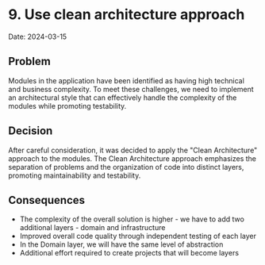 # 9.  Use clean architecture approach

Date: 2024-03-15

## Problem

Modules in the application have been identified as having high technical and business complexity.  To meet these challenges, we need to implement an architectural style that can effectively handle the complexity of the modules while promoting testability.

## Decision

After careful consideration, it was decided to apply the "Clean Architecture" approach to the modules. The Clean Architecture approach emphasizes the separation of problems and the organization of code into distinct layers, promoting maintainability and testability.

## Consequences

- The complexity of the overall solution is higher - we have to add two additional layers - domain and infrastructure
- Improved overall code quality through independent testing of each layer
- In the Domain layer, we will have the same level of abstraction
- Additional effort required to create projects that will become layers